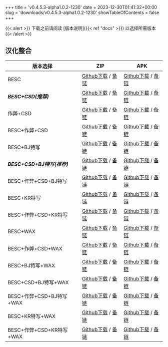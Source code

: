 
+++
title = 'v0.4.5.3-alpha1.0.2-1230'
date = 2023-12-30T01:41:32+00:00
slug = 'downloads/v0.4.5.3-alpha1.0.2-1230'
showTableOfContents = false
+++

{{< alert >}}
下载之前请阅读 [版本说明]({{< ref "docs" >}}) 以选择所需版本
{{< /alert >}}

## 汉化整合

|         版本选择          |                                                                                                                                                                              ZIP                                                                                                                                                                               |                                                                                                                                                                              APK                                                                                                                                                                               |
|---------------------------|----------------------------------------------------------------------------------------------------------------------------------------------------------------------------------------------------------------------------------------------------------------------------------------------------------------------------------------------------------------|----------------------------------------------------------------------------------------------------------------------------------------------------------------------------------------------------------------------------------------------------------------------------------------------------------------------------------------------------------------|
|BESC                       |[Github下载](https://github.com/DoL-Lyra/Lyra/releases/download/v0.4.5.3-alpha1.0.2-1230/DoL-0.4.5.3-chsmods-a1.0.2-besc-1230.zip ) / [备链](https://ghfast.top/https://github.com/DoL-Lyra/Lyra/releases/download/v0.4.5.3-alpha1.0.2-1230/DoL-0.4.5.3-chsmods-a1.0.2-besc-1230.zip )                                                  |[Github下载](https://github.com/DoL-Lyra/Lyra/releases/download/v0.4.5.3-alpha1.0.2-1230/DoL-0.4.5.3-chsmods-a1.0.2-besc-1230.apk ) / [备链](https://ghfast.top/https://github.com/DoL-Lyra/Lyra/releases/download/v0.4.5.3-alpha1.0.2-1230/DoL-0.4.5.3-chsmods-a1.0.2-besc-1230.apk )                                                  |
|***BESC+CSD(推荐)***       |[Github下载](https://github.com/DoL-Lyra/Lyra/releases/download/v0.4.5.3-alpha1.0.2-1230/DoL-0.4.5.3-chsmods-a1.0.2-besc-csd-1230.zip ) / [备链](https://ghfast.top/https://github.com/DoL-Lyra/Lyra/releases/download/v0.4.5.3-alpha1.0.2-1230/DoL-0.4.5.3-chsmods-a1.0.2-besc-csd-1230.zip )                                          |[Github下载](https://github.com/DoL-Lyra/Lyra/releases/download/v0.4.5.3-alpha1.0.2-1230/DoL-0.4.5.3-chsmods-a1.0.2-besc-csd-1230.apk ) / [备链](https://ghfast.top/https://github.com/DoL-Lyra/Lyra/releases/download/v0.4.5.3-alpha1.0.2-1230/DoL-0.4.5.3-chsmods-a1.0.2-besc-csd-1230.apk )                                          |
|作弊+CSD                   |[Github下载](https://github.com/DoL-Lyra/Lyra/releases/download/v0.4.5.3-alpha1.0.2-1230/DoL-0.4.5.3-chsmods-a1.0.2-cheat-csd-1230.zip ) / [备链](https://ghfast.top/https://github.com/DoL-Lyra/Lyra/releases/download/v0.4.5.3-alpha1.0.2-1230/DoL-0.4.5.3-chsmods-a1.0.2-cheat-csd-1230.zip )                                        |[Github下载](https://github.com/DoL-Lyra/Lyra/releases/download/v0.4.5.3-alpha1.0.2-1230/DoL-0.4.5.3-chsmods-a1.0.2-cheat-csd-1230.apk ) / [备链](https://ghfast.top/https://github.com/DoL-Lyra/Lyra/releases/download/v0.4.5.3-alpha1.0.2-1230/DoL-0.4.5.3-chsmods-a1.0.2-cheat-csd-1230.apk )                                        |
|BESC+作弊+CSD              |[Github下载](https://github.com/DoL-Lyra/Lyra/releases/download/v0.4.5.3-alpha1.0.2-1230/DoL-0.4.5.3-chsmods-a1.0.2-besc-cheat-csd-1230.zip ) / [备链](https://ghfast.top/https://github.com/DoL-Lyra/Lyra/releases/download/v0.4.5.3-alpha1.0.2-1230/DoL-0.4.5.3-chsmods-a1.0.2-besc-cheat-csd-1230.zip )                              |[Github下载](https://github.com/DoL-Lyra/Lyra/releases/download/v0.4.5.3-alpha1.0.2-1230/DoL-0.4.5.3-chsmods-a1.0.2-besc-cheat-csd-1230.apk ) / [备链](https://ghfast.top/https://github.com/DoL-Lyra/Lyra/releases/download/v0.4.5.3-alpha1.0.2-1230/DoL-0.4.5.3-chsmods-a1.0.2-besc-cheat-csd-1230.apk )                              |
|BESC+BJ特写                |[Github下载](https://github.com/DoL-Lyra/Lyra/releases/download/v0.4.5.3-alpha1.0.2-1230/DoL-0.4.5.3-chsmods-a1.0.2-besc-sideviewbj-1230.zip ) / [备链](https://ghfast.top/https://github.com/DoL-Lyra/Lyra/releases/download/v0.4.5.3-alpha1.0.2-1230/DoL-0.4.5.3-chsmods-a1.0.2-besc-sideviewbj-1230.zip )                            |[Github下载](https://github.com/DoL-Lyra/Lyra/releases/download/v0.4.5.3-alpha1.0.2-1230/DoL-0.4.5.3-chsmods-a1.0.2-besc-sideviewbj-1230.apk ) / [备链](https://ghfast.top/https://github.com/DoL-Lyra/Lyra/releases/download/v0.4.5.3-alpha1.0.2-1230/DoL-0.4.5.3-chsmods-a1.0.2-besc-sideviewbj-1230.apk )                            |
|***BESC+CSD+BJ特写(推荐)***|[Github下载](https://github.com/DoL-Lyra/Lyra/releases/download/v0.4.5.3-alpha1.0.2-1230/DoL-0.4.5.3-chsmods-a1.0.2-besc-csd-sideviewbj-1230.zip ) / [备链](https://ghfast.top/https://github.com/DoL-Lyra/Lyra/releases/download/v0.4.5.3-alpha1.0.2-1230/DoL-0.4.5.3-chsmods-a1.0.2-besc-csd-sideviewbj-1230.zip )                    |[Github下载](https://github.com/DoL-Lyra/Lyra/releases/download/v0.4.5.3-alpha1.0.2-1230/DoL-0.4.5.3-chsmods-a1.0.2-besc-csd-sideviewbj-1230.apk ) / [备链](https://ghfast.top/https://github.com/DoL-Lyra/Lyra/releases/download/v0.4.5.3-alpha1.0.2-1230/DoL-0.4.5.3-chsmods-a1.0.2-besc-csd-sideviewbj-1230.apk )                    |
|BESC+作弊+CSD+BJ特写       |[Github下载](https://github.com/DoL-Lyra/Lyra/releases/download/v0.4.5.3-alpha1.0.2-1230/DoL-0.4.5.3-chsmods-a1.0.2-besc-cheat-csd-sideviewbj-1230.zip ) / [备链](https://ghfast.top/https://github.com/DoL-Lyra/Lyra/releases/download/v0.4.5.3-alpha1.0.2-1230/DoL-0.4.5.3-chsmods-a1.0.2-besc-cheat-csd-sideviewbj-1230.zip )        |[Github下载](https://github.com/DoL-Lyra/Lyra/releases/download/v0.4.5.3-alpha1.0.2-1230/DoL-0.4.5.3-chsmods-a1.0.2-besc-cheat-csd-sideviewbj-1230.apk ) / [备链](https://ghfast.top/https://github.com/DoL-Lyra/Lyra/releases/download/v0.4.5.3-alpha1.0.2-1230/DoL-0.4.5.3-chsmods-a1.0.2-besc-cheat-csd-sideviewbj-1230.apk )        |
|BESC+KR特写                |[Github下载](https://github.com/DoL-Lyra/Lyra/releases/download/v0.4.5.3-alpha1.0.2-1230/DoL-0.4.5.3-chsmods-a1.0.2-besc-sideviewkr-1230.zip ) / [备链](https://ghfast.top/https://github.com/DoL-Lyra/Lyra/releases/download/v0.4.5.3-alpha1.0.2-1230/DoL-0.4.5.3-chsmods-a1.0.2-besc-sideviewkr-1230.zip )                            |[Github下载](https://github.com/DoL-Lyra/Lyra/releases/download/v0.4.5.3-alpha1.0.2-1230/DoL-0.4.5.3-chsmods-a1.0.2-besc-sideviewkr-1230.apk ) / [备链](https://ghfast.top/https://github.com/DoL-Lyra/Lyra/releases/download/v0.4.5.3-alpha1.0.2-1230/DoL-0.4.5.3-chsmods-a1.0.2-besc-sideviewkr-1230.apk )                            |
|BESC+作弊+CSD+KR特写       |[Github下载](https://github.com/DoL-Lyra/Lyra/releases/download/v0.4.5.3-alpha1.0.2-1230/DoL-0.4.5.3-chsmods-a1.0.2-besc-cheat-csd-sideviewkr-1230.zip ) / [备链](https://ghfast.top/https://github.com/DoL-Lyra/Lyra/releases/download/v0.4.5.3-alpha1.0.2-1230/DoL-0.4.5.3-chsmods-a1.0.2-besc-cheat-csd-sideviewkr-1230.zip )        |[Github下载](https://github.com/DoL-Lyra/Lyra/releases/download/v0.4.5.3-alpha1.0.2-1230/DoL-0.4.5.3-chsmods-a1.0.2-besc-cheat-csd-sideviewkr-1230.apk ) / [备链](https://ghfast.top/https://github.com/DoL-Lyra/Lyra/releases/download/v0.4.5.3-alpha1.0.2-1230/DoL-0.4.5.3-chsmods-a1.0.2-besc-cheat-csd-sideviewkr-1230.apk )        |
|BESC+WAX                   |[Github下载](https://github.com/DoL-Lyra/Lyra/releases/download/v0.4.5.3-alpha1.0.2-1230/DoL-0.4.5.3-chsmods-a1.0.2-besc-wax-1230.zip ) / [备链](https://ghfast.top/https://github.com/DoL-Lyra/Lyra/releases/download/v0.4.5.3-alpha1.0.2-1230/DoL-0.4.5.3-chsmods-a1.0.2-besc-wax-1230.zip )                                          |[Github下载](https://github.com/DoL-Lyra/Lyra/releases/download/v0.4.5.3-alpha1.0.2-1230/DoL-0.4.5.3-chsmods-a1.0.2-besc-wax-1230.apk ) / [备链](https://ghfast.top/https://github.com/DoL-Lyra/Lyra/releases/download/v0.4.5.3-alpha1.0.2-1230/DoL-0.4.5.3-chsmods-a1.0.2-besc-wax-1230.apk )                                          |
|BESC+作弊+CSD+WAX          |[Github下载](https://github.com/DoL-Lyra/Lyra/releases/download/v0.4.5.3-alpha1.0.2-1230/DoL-0.4.5.3-chsmods-a1.0.2-besc-wax-cheat-csd-1230.zip ) / [备链](https://ghfast.top/https://github.com/DoL-Lyra/Lyra/releases/download/v0.4.5.3-alpha1.0.2-1230/DoL-0.4.5.3-chsmods-a1.0.2-besc-wax-cheat-csd-1230.zip )                      |[Github下载](https://github.com/DoL-Lyra/Lyra/releases/download/v0.4.5.3-alpha1.0.2-1230/DoL-0.4.5.3-chsmods-a1.0.2-besc-wax-cheat-csd-1230.apk ) / [备链](https://ghfast.top/https://github.com/DoL-Lyra/Lyra/releases/download/v0.4.5.3-alpha1.0.2-1230/DoL-0.4.5.3-chsmods-a1.0.2-besc-wax-cheat-csd-1230.apk )                      |
|BESC+BJ特写+WAX            |[Github下载](https://github.com/DoL-Lyra/Lyra/releases/download/v0.4.5.3-alpha1.0.2-1230/DoL-0.4.5.3-chsmods-a1.0.2-besc-wax-sideviewbj-1230.zip ) / [备链](https://ghfast.top/https://github.com/DoL-Lyra/Lyra/releases/download/v0.4.5.3-alpha1.0.2-1230/DoL-0.4.5.3-chsmods-a1.0.2-besc-wax-sideviewbj-1230.zip )                    |[Github下载](https://github.com/DoL-Lyra/Lyra/releases/download/v0.4.5.3-alpha1.0.2-1230/DoL-0.4.5.3-chsmods-a1.0.2-besc-wax-sideviewbj-1230.apk ) / [备链](https://ghfast.top/https://github.com/DoL-Lyra/Lyra/releases/download/v0.4.5.3-alpha1.0.2-1230/DoL-0.4.5.3-chsmods-a1.0.2-besc-wax-sideviewbj-1230.apk )                    |
|BESC+CSD+BJ特写+WAX        |[Github下载](https://github.com/DoL-Lyra/Lyra/releases/download/v0.4.5.3-alpha1.0.2-1230/DoL-0.4.5.3-chsmods-a1.0.2-besc-wax-csd-sideviewbj-1230.zip ) / [备链](https://ghfast.top/https://github.com/DoL-Lyra/Lyra/releases/download/v0.4.5.3-alpha1.0.2-1230/DoL-0.4.5.3-chsmods-a1.0.2-besc-wax-csd-sideviewbj-1230.zip )            |[Github下载](https://github.com/DoL-Lyra/Lyra/releases/download/v0.4.5.3-alpha1.0.2-1230/DoL-0.4.5.3-chsmods-a1.0.2-besc-wax-csd-sideviewbj-1230.apk ) / [备链](https://ghfast.top/https://github.com/DoL-Lyra/Lyra/releases/download/v0.4.5.3-alpha1.0.2-1230/DoL-0.4.5.3-chsmods-a1.0.2-besc-wax-csd-sideviewbj-1230.apk )            |
|BESC+作弊+CSD+BJ特写+WAX   |[Github下载](https://github.com/DoL-Lyra/Lyra/releases/download/v0.4.5.3-alpha1.0.2-1230/DoL-0.4.5.3-chsmods-a1.0.2-besc-wax-cheat-csd-sideviewbj-1230.zip ) / [备链](https://ghfast.top/https://github.com/DoL-Lyra/Lyra/releases/download/v0.4.5.3-alpha1.0.2-1230/DoL-0.4.5.3-chsmods-a1.0.2-besc-wax-cheat-csd-sideviewbj-1230.zip )|[Github下载](https://github.com/DoL-Lyra/Lyra/releases/download/v0.4.5.3-alpha1.0.2-1230/DoL-0.4.5.3-chsmods-a1.0.2-besc-wax-cheat-csd-sideviewbj-1230.apk ) / [备链](https://ghfast.top/https://github.com/DoL-Lyra/Lyra/releases/download/v0.4.5.3-alpha1.0.2-1230/DoL-0.4.5.3-chsmods-a1.0.2-besc-wax-cheat-csd-sideviewbj-1230.apk )|
|BESC+KR特写+WAX            |[Github下载](https://github.com/DoL-Lyra/Lyra/releases/download/v0.4.5.3-alpha1.0.2-1230/DoL-0.4.5.3-chsmods-a1.0.2-besc-wax-sideviewkr-1230.zip ) / [备链](https://ghfast.top/https://github.com/DoL-Lyra/Lyra/releases/download/v0.4.5.3-alpha1.0.2-1230/DoL-0.4.5.3-chsmods-a1.0.2-besc-wax-sideviewkr-1230.zip )                    |[Github下载](https://github.com/DoL-Lyra/Lyra/releases/download/v0.4.5.3-alpha1.0.2-1230/DoL-0.4.5.3-chsmods-a1.0.2-besc-wax-sideviewkr-1230.apk ) / [备链](https://ghfast.top/https://github.com/DoL-Lyra/Lyra/releases/download/v0.4.5.3-alpha1.0.2-1230/DoL-0.4.5.3-chsmods-a1.0.2-besc-wax-sideviewkr-1230.apk )                    |
|BESC+作弊+CSD+KR特写+WAX   |[Github下载](https://github.com/DoL-Lyra/Lyra/releases/download/v0.4.5.3-alpha1.0.2-1230/DoL-0.4.5.3-chsmods-a1.0.2-besc-wax-cheat-csd-sideviewkr-1230.zip ) / [备链](https://ghfast.top/https://github.com/DoL-Lyra/Lyra/releases/download/v0.4.5.3-alpha1.0.2-1230/DoL-0.4.5.3-chsmods-a1.0.2-besc-wax-cheat-csd-sideviewkr-1230.zip )|[Github下载](https://github.com/DoL-Lyra/Lyra/releases/download/v0.4.5.3-alpha1.0.2-1230/DoL-0.4.5.3-chsmods-a1.0.2-besc-wax-cheat-csd-sideviewkr-1230.apk ) / [备链](https://ghfast.top/https://github.com/DoL-Lyra/Lyra/releases/download/v0.4.5.3-alpha1.0.2-1230/DoL-0.4.5.3-chsmods-a1.0.2-besc-wax-cheat-csd-sideviewkr-1230.apk )|
